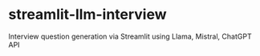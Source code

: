 # streamlit-llm-interview
Interview question generation via Streamlit using Llama, Mistral, ChatGPT API
